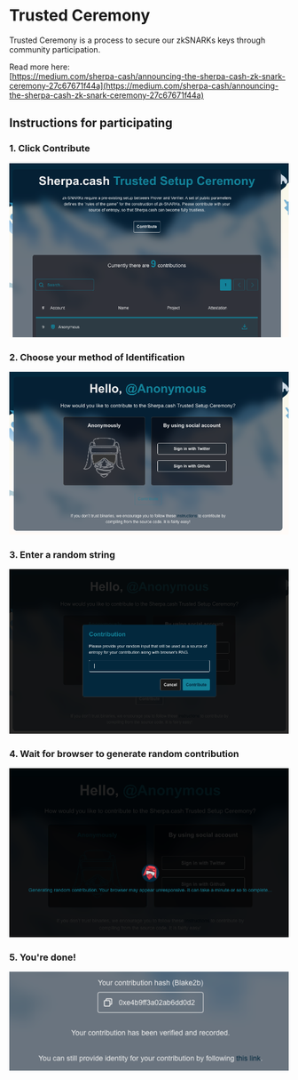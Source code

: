 # Trusted Ceremony

Trusted Ceremony is a process to secure our zkSNARKs keys through community participation.  
  
Read more here:  
[https://medium.com/sherpa-cash/announcing-the-sherpa-cash-zk-snark-ceremony-27c67671f44a](https://medium.com/sherpa-cash/announcing-the-sherpa-cash-zk-snark-ceremony-27c67671f44a)

## Instructions for participating

### 1. Click Contribute

![1. Click Contribute](../../.gitbook/assets/screen-shot-2021-05-20-at-11.53.37-pm.png)

### 2. Choose your method of Identification

![2. Choose your method of identification](../../.gitbook/assets/screen-shot-2021-05-20-at-11.46.18-pm.png)

### 3. Enter a random string

![3. Enter a random string for entropy](../../.gitbook/assets/screen-shot-2021-05-20-at-11.46.24-pm.png)

### 4. Wait for browser to generate random contribution

![4. Wait for browser to generate random contribution](../../.gitbook/assets/screen-shot-2021-05-20-at-11.54.40-pm.png)

### 5. You're done!

![5. You&apos;re done!](../../.gitbook/assets/screen-shot-2021-05-20-at-11.56.31-pm.png)

